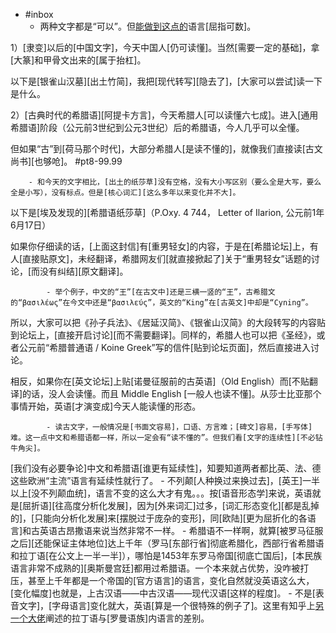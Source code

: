 - #inbox
    - 两种文字都是“可以”。但[能做到这点的](https://www.zhihu.com/question/500134426/answer/2353910611)语言[屈指可数]。

1）[隶变]以后的[中国文字]，今天中国人[仍可读懂]。当然[需要一定的基础]，拿[大篆]和甲骨文出来的[属于抬杠]。

以下是[银雀山汉墓][出土竹简]，我把[现代转写][隐去了]，[大家可以尝试]读一下是什么。

2）[古典时代的希腊语][阿提卡方言]，今天希腊人[可以读懂六七成]。进入[通用希腊语]阶段（公元前3世纪到公元3世纪）后的希腊语，今人几乎可以全懂。

但如果“古”到[荷马那个时代]，大部分希腊人[是读不懂的]，就像我们直接读[古文尚书][也够呛]。
#pt8-99.99

        - 和今天的文字相比，[出土的纸莎草]没有空格，没有大小写区别（要么全是大写，要么全是小写），没有标点。但是[核心词汇][这么多年以来变化并不大]。

以下是[埃及发现的][希腊语纸莎草]（P.Oxy. 4 744， Letter of Ilarion, 公元前1年6月17日）

如果你仔细读的话，[上面这封信]有[重男轻女]的内容，于是在[希腊论坛]上，有人[直接贴原文]，未经翻译，希腊网友们[就直接掀起了]关于“重男轻女”话题的讨论，[而没有纠结][原文翻译]。


            - 举个例子，中文的“王”[在古文中]还是三横一竖的“王”，古希腊文的“βασιλέως”在今文中还是“βασιλεύς”，英文的“King”在[古英文]中却是“Cyning”。

所以，大家可以把《孙子兵法》、《居延汉简》、《银雀山汉简》的大段转写的内容贴到论坛上，[直接开启讨论][而不需要翻译]。同样的，希腊人也可以把《圣经》，或者公元前“希腊普通语 / Koine Greek”写的信件[贴到论坛页面]，然后直接进入讨论。

相反，如果你在[英文论坛]上贴[诺曼征服前的古英语]（Old English）而[不贴翻译]的话，没人会读懂。而且 Middle English [一般人也读不懂]。从莎士比亚那个事情开始，英语[才演变成]今天人能读懂的形态。


            - 读古文字，一般情况是[书面文容易]，口语、方言难；[碑文]容易，[手写体]难。这一点中文和希腊语都一样，所以一定会有“读不懂的”。但我们看[文字的连续性][不必钻牛角尖]。

[我们没有必要争论]中文和希腊语[谁更有延续性]，知要知道两者都比英、法、德这些欧洲“主流”语言有延续性就行了。
        - 不列颠[人种换过来换过去]，[英王]一半以上[没不列颠血统]，语言不变的这么大才有鬼。。。按[语音形态学]来说，英语就是[屈折语][往高度分析化发展]，因为[外来词汇]过多，[词汇形态变化][都是乱掉的]，[只能向分析化发展]来[摆脱过于庞杂的变形]，同[欧陆][更为屈折化的各语言]和古英语古昂撒语来说当然非常不一样。
            - 希腊语不一样啊，就算[被罗马征服之后][还能保证主体地位]达上千年（罗马[东部行省]彻底希腊化，西部行省希腊语和拉丁语[在公文上一半一半]），哪怕是1453年东罗马帝国[彻底亡国后]，[本民族语言非常不成熟的][奥斯曼宫廷]都用过希腊语。一个本来就占优势，没咋被打压，甚至上千年都是一个帝国的[官方语言]的语言，变化自然就没英语这么大，[变化幅度]也就是，上古汉语——中古汉语——现代汉语[这样的程度]。
        - 不是[表音文字]，[字母语言]变化就大，英语[算是一个很特殊的例子了]。这里有知乎上[另一个大佬](https://www.zhihu.com/question/265194397)阐述的拉丁语与[罗曼语族]内语言的差别。
